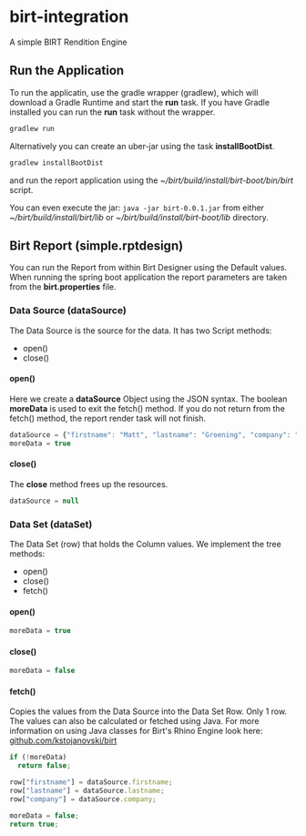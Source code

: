 # birt-integration
A simple BIRT Rendition Engine

## Run the Application
To run the applicatin, use the gradle wrapper (gradlew), which will download a Gradle Runtime and start the **run** task.
If you have Gradle installed you can run the **run** task without the wrapper.
```gradle
gradlew run
```

Alternatively you can create an uber-jar using the task **installBootDist**.
```gradle
gradlew installBootDist
```
and run the report application using the *~/birt/build/install/birt-boot/bin/birt* script.

You can even execute the jar: ```java -jar birt-0.0.1.jar``` from either
*~/birt/build/install/birt/lib* or *~/birt/build/install/birt-boot/lib* directory.

## Birt Report (simple.rptdesign)
You can run the Report from within Birt Designer using the Default values. When running the spring boot application the
report parameters are taken from the **birt.properties** file.

### Data Source (dataSource)
The Data Source is the source for the data. It has two Script methods:
- open()
- close()

#### open()
Here we create a **dataSource** Object using the JSON syntax. The boolean **moreData** is used to exit the fetch() method.
If you do not return from the fetch() method, the report render task will not finish.

```javascript
dataSource = {"firstname": "Matt", "lastname": "Groening", "company": "Netflix"};
moreData = true
```

#### close()
The **close** method frees up the resources.

```javascript
dataSource = null
```

### Data Set (dataSet)
The Data Set (row) that holds the Column values. We implement the tree methods:
- open()
- close()
- fetch()

#### open()
```javascript
moreData = true
```

#### close()
```javascript
moreData = false
```

#### fetch()
Copies the values from the Data Source into the Data Set Row. Only 1 row. The values can also be calculated or fetched using
Java. For more information on using Java classes for Birt's Rhino Engine look here:
[github.com/kstojanovski/birt](https://github.com/kstojanovski/birt)

```javascript
if (!moreData)
  return false;

row["firstname"] = dataSource.firstname;
row["lastname"] = dataSource.lastname;
row["company"] = dataSource.company;

moreData = false;
return true;
```


